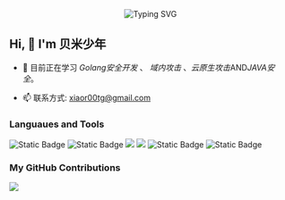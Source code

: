<div align="center">
<img src="https://readme-typing-svg.demolab.com?font=Fira+Code&pause=1000&color=191970&width=435&lines=不走寻常路，美...;&center=true&size=27" alt="Typing SVG" />
</div>

## Hi, 👋 I'm 贝米少年

- 🌱 目前正在学习 *Golang安全开发* 、 *域内攻击* 、*云原生攻击*AND*JAVA安全*。      















- 📫 联系方式: xiaor00tg@gmail.com

### Languaues and Tools

<span > 
  <img alt="Static Badge" src="https://img.shields.io/badge/PHP-%2342b883?style=flat-square&logo=Vue&logoColor=%23fff"> 
  <img alt="Static Badge" src="https://img.shields.io/badge/TypeScript-%230072b3?style=flat-square&logo=TypeScript&logoColor=%23fff"> 
  <img src="https://img.shields.io/badge/-JavaScript-F7DF1E?style=flat-square&logo=javascript&logoColor=white" /> 
  <img src="https://img.shields.io/badge/-HTML5-E34F26?style=flat-square&logo=html5&logoColor=white" /> 
  <img alt="Static Badge" src="https://img.shields.io/badge/Visual_Studio_Code-007ACC?style=flat-square&logo=Visual-Studio-Code&logoColor=white"> 
  <img alt="Static Badge" src="https://img.shields.io/badge/Python-F05032?style=flat-square&logo=Git&logoColor=white">  
</span>

### My GitHub Contributions

![](https://cwd295645351.github.io/Cwd295645351/github-contribution-grid-snake.svg)

